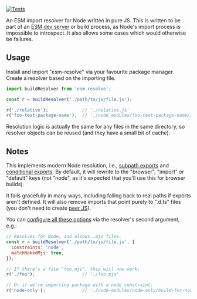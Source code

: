 [![Tests](https://github.com/samthor/esm-resolve/workflows/Tests/badge.svg)](https://github.com/samthor/esm-resolve/actions)

An ESM import resolver for Node written in pure JS.
This is written to be part of an [ESM dev server](https://github.com/samthor/dhost) or build process, as Node's import process is impossible to introspect.
It also allows some cases which would otherwise be failures.

## Usage

Install and import "esm-resolve" via your favourite package manager.
Create a resolver based on the importing file.

```js
import buildResolver from 'esm-resolve';

const r = buildResolver('./path/to/js/file.js');

r('./relative');             // './relative.js'
r('foo-test-package-name');  // './node_modules/foo-test-package-name/index.js'
```

Resolution logic is actually the same for any files in the same directory, so resolver objects can be reused (and they have a small bit of cache).

## Notes

This implements modern Node resolution, i.e., [subpath exports](https://nodejs.org/api/packages.html#packages_subpath_exports) and [conditional exports](https://nodejs.org/api/packages.html#packages_conditional_exports).
By default, it will rewrite to the "browser", "import" or "default" keys (not "node", as it's expected that you'll use this for browser builds).

It fails gracefully in many ways, including falling back to real paths if exports aren't defined.
It will also remove imports that point purely to ".d.ts" files (you don't need to create [peer JS](https://whistlr.info/2021/check-js-with-ts/#import-your-types)).

You can [configure all these options](./types/external.d.ts) via the resolver's second argument, e.g.:

```js
// Resolves for Node, and allows .mjs files.
const r = buildResolver('./path/to/js/file.js', {
  constraints: 'node',
  matchNakedMjs: true,
});

// If there's a file "foo.mjs", this will now work:
r('./foo');                  // './foo.mjs'

// Or if we're importing package with a node constraint:
r('node-only');              // './node-modules/node-only/build-for-node.js'
```